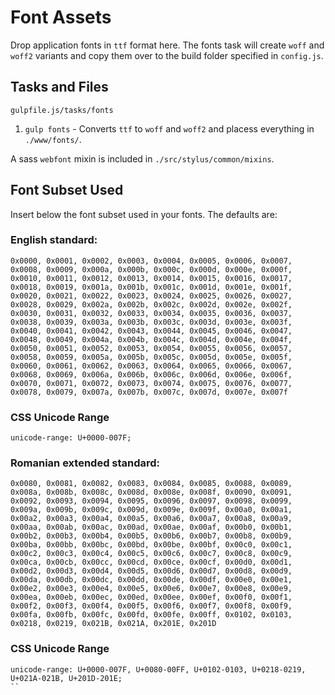 # Font Assets

Drop application fonts in `ttf` format here. The fonts task will create `woff` and `woff2` variants and copy them over to the build folder specified in `config.js`.

## Tasks and Files
```
gulpfile.js/tasks/fonts
```
1. `gulp fonts` - Converts `ttf` to `woff` and `woff2` and placess everything in `./www/fonts/`. 

A sass `webfont` mixin is included in `./src/stylus/common/mixins`.


## Font Subset Used

Insert below the font subset used in your fonts. The defaults are:

### English standard:

```
0x0000, 0x0001, 0x0002, 0x0003, 0x0004, 0x0005, 0x0006, 0x0007, 0x0008, 0x0009, 0x000a, 0x000b, 0x000c, 0x000d, 0x000e, 0x000f, 0x0010, 0x0011, 0x0012, 0x0013, 0x0014, 0x0015, 0x0016, 0x0017, 0x0018, 0x0019, 0x001a, 0x001b, 0x001c, 0x001d, 0x001e, 0x001f, 0x0020, 0x0021, 0x0022, 0x0023, 0x0024, 0x0025, 0x0026, 0x0027, 0x0028, 0x0029, 0x002a, 0x002b, 0x002c, 0x002d, 0x002e, 0x002f, 0x0030, 0x0031, 0x0032, 0x0033, 0x0034, 0x0035, 0x0036, 0x0037, 0x0038, 0x0039, 0x003a, 0x003b, 0x003c, 0x003d, 0x003e, 0x003f, 0x0040, 0x0041, 0x0042, 0x0043, 0x0044, 0x0045, 0x0046, 0x0047, 0x0048, 0x0049, 0x004a, 0x004b, 0x004c, 0x004d, 0x004e, 0x004f, 0x0050, 0x0051, 0x0052, 0x0053, 0x0054, 0x0055, 0x0056, 0x0057, 0x0058, 0x0059, 0x005a, 0x005b, 0x005c, 0x005d, 0x005e, 0x005f, 0x0060, 0x0061, 0x0062, 0x0063, 0x0064, 0x0065, 0x0066, 0x0067, 0x0068, 0x0069, 0x006a, 0x006b, 0x006c, 0x006d, 0x006e, 0x006f, 0x0070, 0x0071, 0x0072, 0x0073, 0x0074, 0x0075, 0x0076, 0x0077, 0x0078, 0x0079, 0x007a, 0x007b, 0x007c, 0x007d, 0x007e, 0x007f
```

### CSS Unicode Range

```
unicode-range: U+0000-007F;
```

### Romanian  extended standard:

```
0x0080, 0x0081, 0x0082, 0x0083, 0x0084, 0x0085, 0x0088, 0x0089, 0x008a, 0x008b, 0x008c, 0x008d, 0x008e, 0x008f, 0x0090, 0x0091, 0x0092, 0x0093, 0x0094, 0x0095, 0x0096, 0x0097, 0x0098, 0x0099, 0x009a, 0x009b, 0x009c, 0x009d, 0x009e, 0x009f, 0x00a0, 0x00a1, 0x00a2, 0x00a3, 0x00a4, 0x00a5, 0x00a6, 0x00a7, 0x00a8, 0x00a9, 0x00aa, 0x00ab, 0x00ac, 0x00ad, 0x00ae, 0x00af, 0x00b0, 0x00b1, 0x00b2, 0x00b3, 0x00b4, 0x00b5, 0x00b6, 0x00b7, 0x00b8, 0x00b9, 0x00ba, 0x00bb, 0x00bc, 0x00bd, 0x00be, 0x00bf, 0x00c0, 0x00c1, 0x00c2, 0x00c3, 0x00c4, 0x00c5, 0x00c6, 0x00c7, 0x00c8, 0x00c9, 0x00ca, 0x00cb, 0x00cc, 0x00cd, 0x00ce, 0x00cf, 0x00d0, 0x00d1, 0x00d2, 0x00d3, 0x00d4, 0x00d5, 0x00d6, 0x00d7, 0x00d8, 0x00d9, 0x00da, 0x00db, 0x00dc, 0x00dd, 0x00de, 0x00df, 0x00e0, 0x00e1, 0x00e2, 0x00e3, 0x00e4, 0x00e5, 0x00e6, 0x00e7, 0x00e8, 0x00e9, 0x00ea, 0x00eb, 0x00ec, 0x00ed, 0x00ee, 0x00ef, 0x00f0, 0x00f1, 0x00f2, 0x00f3, 0x00f4, 0x00f5, 0x00f6, 0x00f7, 0x00f8, 0x00f9, 0x00fa, 0x00fb, 0x00fc, 0x00fd, 0x00fe, 0x00ff, 0x0102, 0x0103, 0x0218, 0x0219, 0x021B, 0x021A, 0x201E, 0x201D
```

### CSS Unicode Range

```
unicode-range: U+0000-007F, U+0080-00FF, U+0102-0103, U+0218-0219, U+021A-021B, U+201D-201E;
``
